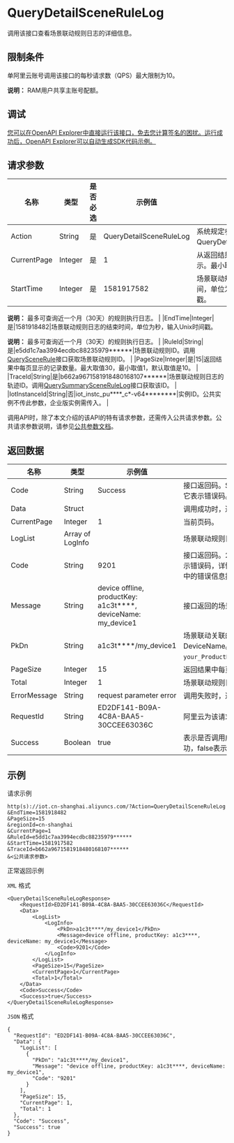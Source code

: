 # QueryDetailSceneRuleLog

调用该接口查看场景联动规则日志的详细信息。

## 限制条件

单阿里云账号调用该接口的每秒请求数（QPS）最大限制为10。

**说明：** RAM用户共享主账号配额。

## 调试

[您可以在OpenAPI Explorer中直接运行该接口，免去您计算签名的困扰。运行成功后，OpenAPI Explorer可以自动生成SDK代码示例。](https://api.aliyun.com/#product=Iot&api=QueryDetailSceneRuleLog&type=RPC&version=2018-01-20)

## 请求参数

|名称|类型|是否必选|示例值|描述|
|--|--|----|---|--|
|Action|String|是|QueryDetailSceneRuleLog|系统规定参数。取值：QueryDetailSceneRuleLog。 |
|CurrentPage|Integer|是|1|从返回结果中的第几页开始显示。最小取值为1。 |
|StartTime|Integer|是|1581917582|场景联动规则日志的开始时间，单位为秒，输入Unix时间戳。

 **说明：** 最多可查询近一个月（30天）的规则执行日志。 |
|EndTime|Integer|是|1581918482|场景联动规则日志的结束时间，单位为秒，输入Unix时间戳。

 **说明：** 最多可查询近一个月（30天）的规则执行日志。 |
|RuleId|String|是|e5dd1c7aa3994ecdbc88235979\*\*\*\*\*\*|场景联动规则ID。调用[QuerySceneRule](~~169498~~)接口获取场景联动规则ID。 |
|PageSize|Integer|是|15|返回结果中每页显示的记录数量。最大取值30，最小取值1，默认取值是10。 |
|TraceId|String|是|b662a9671581918480168107\*\*\*\*\*\*|场景联动规则日志的轨迹ID。调用[QuerySummarySceneRuleLog](~~169511~~)接口获取该ID。 |
|IotInstanceId|String|否|iot\_instc\_pu\*\*\*\*\_c\*-v64\*\*\*\*\*\*\*\*|实例ID。公共实例不传此参数，企业版实例需传入。 |

调用API时，除了本文介绍的该API的特有请求参数，还需传入公共请求参数。公共请求参数说明，请参见[公共参数文档](~~135196~~)。

## 返回数据

|名称|类型|示例值|描述|
|--|--|---|--|
|Code|String|Success|接口返回码。Success表示成功，其它表示错误码。详情请参见[错误码](~~135200~~)。 |
|Data|Struct| |调用成功时，返回的数据。 |
|CurrentPage|Integer|1|当前页码。 |
|LogList|Array of LogInfo| |场景联动规则日志详情列表。 |
|Code|String|9201|接口返回码。200表示成功，其它表示错误码，详情请参见**Message**参数中的错误信息提示。 |
|Message|String|device offline, productKey: a1c3t\*\*\*\*, deviceName: my\_device1|接口返回的场景联动规则日志信息。 |
|PkDn|String|a1c3t\*\*\*\*/my\_device1|场景联动关联的子设备ProductKey和DeviceName。格式为`your_ProductKey/your_DeviceName`。 |
|PageSize|Integer|15|返回结果中每页显示的记录数量。 |
|Total|Integer|1|场景联动规则日志总数量。 |
|ErrorMessage|String|request parameter error|调用失败时，返回的出错信息。 |
|RequestId|String|ED2DF141-B09A-4C8A-BAA5-30CCEE63036C|阿里云为该请求生成的唯一标识符。 |
|Success|Boolean|true|表示是否调用成功。true表示调用成功，false表示调用失败。 |

## 示例

请求示例

```
http(s)://iot.cn-shanghai.aliyuncs.com/?Action=QueryDetailSceneRuleLog
&EndTime=1581918482
&PageSize=15
&regionId=cn-shanghai
&CurrentPage=1
&RuleId=e5dd1c7aa3994ecdbc88235979******
&StartTime=1581917582
&TraceId=b662a9671581918480168107******
&<公共请求参数>
```

正常返回示例

`XML` 格式

```
<QueryDetailSceneRuleLogResponse>
    <RequestId>ED2DF141-B09A-4C8A-BAA5-30CCEE63036C</RequestId>
    <Data>
        <LogList>
            <LogInfo>
                <PkDn>a1c3t****/my_device1</PkDn>
                <Message>device offline, productKey: a1c3****, deviceName: my_device1</Message>
                <Code>9201</Code>
            </LogInfo>
        </LogList>
        <PageSize>15</PageSize>
        <CurrentPage>1</CurrentPage>
        <Total>1</Total>
    </Data>
    <Code>Success</Code>
    <Success>true</Success>
</QueryDetailSceneRuleLogResponse>
```

`JSON` 格式

```
{
  "RequestId": "ED2DF141-B09A-4C8A-BAA5-30CCEE63036C",
  "Data": {
    "LogList": [
      {
        "PkDn": "a1c3t****/my_device1",
        "Message": "device offline, productKey: a1c3t****, deviceName: my_device1",
        "Code": "9201"
      }
    ],
    "PageSize": 15,
    "CurrentPage": 1,
    "Total": 1
  },
  "Code": "Success",
  "Success": true
}
```

